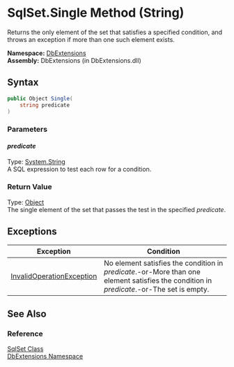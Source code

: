 SqlSet.Single Method (String)
=============================
Returns the only element of the set that satisfies a specified condition, and throws an exception if more than one such element exists.

**Namespace:** [DbExtensions][1]  
**Assembly:** DbExtensions (in DbExtensions.dll)

Syntax
------

```csharp
public Object Single(
	string predicate
)
```

### Parameters

#### *predicate*
Type: [System.String][2]  
A SQL expression to test each row for a condition.

### Return Value
Type: [Object][3]  
The single element of the set that passes the test in the specified *predicate*.

Exceptions
----------

Exception                      | Condition                                                                                                                                
------------------------------ | ---------------------------------------------------------------------------------------------------------------------------------------- 
[InvalidOperationException][4] | No element satisfies the condition in *predicate*.-or-More than one element satisfies the condition in *predicate*.-or-The set is empty. 


See Also
--------

### Reference
[SqlSet Class][5]  
[DbExtensions Namespace][1]  

[1]: ../README.md
[2]: http://msdn.microsoft.com/en-us/library/s1wwdcbf
[3]: http://msdn.microsoft.com/en-us/library/e5kfa45b
[4]: http://msdn.microsoft.com/en-us/library/2asft85a
[5]: README.md